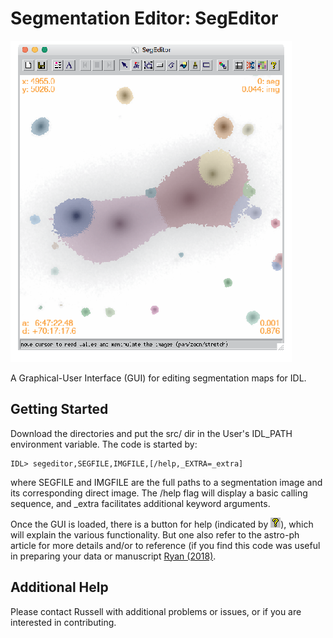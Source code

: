 # Segmentation Editor: SegEditor

![SegEditor](etc/help/segeditor.png)

A Graphical-User Interface (GUI) for editing segmentation maps for IDL.

## Getting Started

Download the directories and put the src/ dir in the User's IDL_PATH environment variable.  The code is started by:

```
IDL> segeditor,SEGFILE,IMGFILE,[/help,_EXTRA=_extra]
```

where SEGFILE and IMGFILE are the full paths to a segmentation image and its corresponding direct image.  The /help flag will display a basic calling sequence, and _extra facilitates additional keyword arguments.


Once the GUI is loaded, there is a button for help (indicated by ![help](etc/bitmaps/help.bmp)), which will explain the various functionality.  But one also refer to the astro-ph article for more details and/or to reference (if you find this code was useful in preparing your data or manuscript [Ryan (2018)](http://test).


## Additional Help
Please contact Russell with additional problems or issues, or if you are interested in contributing.


